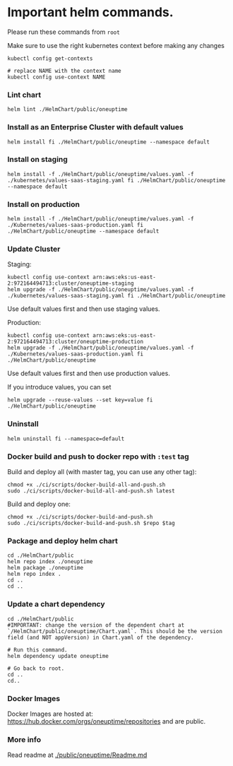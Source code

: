 # Important helm commands.

Please run these commands from `root`

Make sure to use the right kubernetes context before making any changes

```
kubectl config get-contexts

# replace NAME with the context name
kubectl config use-context NAME
```

### Lint chart

```
helm lint ./HelmChart/public/oneuptime
```

### Install as an Enterprise Cluster with default values

```
helm install fi ./HelmChart/public/oneuptime --namespace default
```

### Install on staging

```
helm install -f ./HelmChart/public/oneuptime/values.yaml -f ./kubernetes/values-saas-staging.yaml fi ./HelmChart/public/oneuptime --namespace default
```

### Install on production

```
helm install -f ./HelmChart/public/oneuptime/values.yaml -f ./Kubernetes/values-saas-production.yaml fi ./HelmChart/public/oneuptime --namespace default
```

### Update Cluster

Staging:

```
kubectl config use-context arn:aws:eks:us-east-2:972164494713:cluster/oneuptime-staging
helm upgrade -f ./HelmChart/public/oneuptime/values.yaml -f ./kubernetes/values-saas-staging.yaml fi ./HelmChart/public/oneuptime
```

Use default values first and then use staging values.

Production:

```
kubectl config use-context arn:aws:eks:us-east-2:972164494713:cluster/oneuptime-production
helm upgrade -f ./HelmChart/public/oneuptime/values.yaml -f ./Kubernetes/values-saas-production.yaml fi ./HelmChart/public/oneuptime
```

Use default values first and then use production values.

If you introduce values, you can set

```
helm upgrade --reuse-values --set key=value fi ./HelmChart/public/oneuptime
```

### Uninstall

```
helm uninstall fi --namespace=default
```

### Docker build and push to docker repo with `:test` tag

Build and deploy all (with master tag, you can use any other tag):

```
chmod +x ./ci/scripts/docker-build-all-and-push.sh
sudo ./ci/scripts/docker-build-all-and-push.sh latest
```

Build and deploy one:

```
chmod +x ./ci/scripts/docker-build-and-push.sh
sudo ./ci/scripts/docker-build-and-push.sh $repo $tag
```

### Package and deploy helm chart

```
cd ./HelmChart/public
helm repo index ./oneuptime
helm package ./oneuptime
helm repo index .
cd ..
cd ..
```

### Update a chart dependency

```
cd ./HelmChart/public
#IMPORTANT: change the version of the dependent chart at `/HelmChart/public/oneuptime/Chart.yaml`. This should be the version field (and NOT appVersion) in Chart.yaml of the dependency.

# Run this command.
helm dependency update oneuptime

# Go back to root.
cd ..
cd..
```

### Docker Images

Docker Images are hosted at: https://hub.docker.com/orgs/oneuptime/repositories and are public.

### More info

Read readme at [./public/oneuptime/Readme.md](./public/oneuptime/Readme.md)

